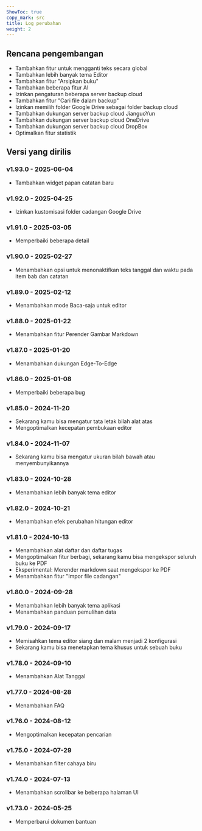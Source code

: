 ```yaml
---
ShowToc: true
copy_mark: src
title: Log perubahan
weight: 2
---
```


## Rencana pengembangan

- Tambahkan fitur untuk mengganti teks secara global
- Tambahkan lebih banyak tema Editor
- Tambahkan fitur "Arsipkan buku"
- Tambahkan beberapa fitur AI
- Izinkan pengaturan beberapa server backup cloud
- Tambahkan fitur "Cari file dalam backup"
- Izinkan memilih folder Google Drive sebagai folder backup cloud
- Tambahkan dukungan server backup cloud JianguoYun
- Tambahkan dukungan server backup cloud OneDrive
- Tambahkan dukungan server backup cloud DropBox
- Optimalkan fitur statistik

## Versi yang dirilis

### v1.93.0 - 2025-06-04

- Tambahkan widget papan catatan baru

### v1.92.0 - 2025-04-25

- Izinkan kustomisasi folder cadangan Google Drive

### v1.91.0 - 2025-03-05

- Memperbaiki beberapa detail

### v1.90.0 - 2025-02-27

- Menambahkan opsi untuk menonaktifkan teks tanggal dan waktu pada item bab dan catatan

### v1.89.0 - 2025-02-12

- Menambahkan mode Baca-saja untuk editor

### v1.88.0 - 2025-01-22

- Menambahkan fitur Perender Gambar Markdown

### v1.87.0 - 2025-01-20

- Menambahkan dukungan Edge-To-Edge

### v1.86.0 - 2025-01-08

- Memperbaiki beberapa bug

### v1.85.0 - 2024-11-20

- Sekarang kamu bisa mengatur tata letak bilah alat atas
- Mengoptimalkan kecepatan pembukaan editor

### v1.84.0 - 2024-11-07

- Sekarang kamu bisa mengatur ukuran bilah bawah atau menyembunyikannya

### v1.83.0 - 2024-10-28

- Menambahkan lebih banyak tema editor

### v1.82.0 - 2024-10-21

- Menambahkan efek perubahan hitungan editor

### v1.81.0 - 2024-10-13

- Menambahkan alat daftar dan daftar tugas
- Mengoptimalkan fitur berbagi, sekarang kamu bisa mengekspor seluruh buku ke PDF
- Eksperimental: Merender markdown saat mengekspor ke PDF
- Menambahkan fitur "Impor file cadangan"

### v1.80.0 - 2024-09-28

- Menambahkan lebih banyak tema aplikasi
- Menambahkan panduan pemulihan data

### v1.79.0 - 2024-09-17

- Memisahkan tema editor siang dan malam menjadi 2 konfigurasi
- Sekarang kamu bisa menetapkan tema khusus untuk sebuah buku

### v1.78.0 - 2024-09-10

- Menambahkan Alat Tanggal

### v1.77.0 - 2024-08-28

- Menambahkan FAQ

### v1.76.0 - 2024-08-12

- Mengoptimalkan kecepatan pencarian

### v1.75.0 - 2024-07-29

- Menambahkan filter cahaya biru

### v1.74.0 - 2024-07-13

- Menambahkan scrollbar ke beberapa halaman UI

### v1.73.0 - 2024-05-25

- Memperbarui dokumen bantuan
